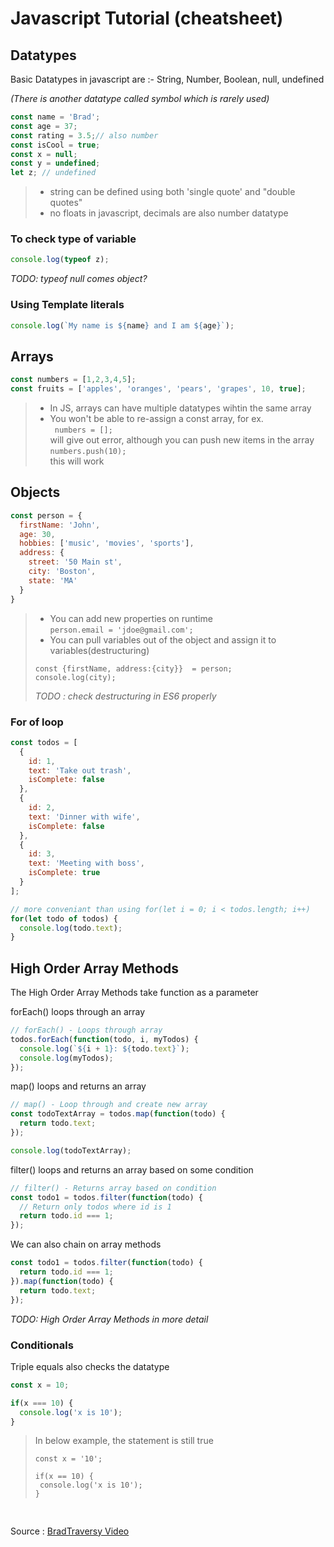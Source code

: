 # Javascript Tutorial (cheatsheet)

## Datatypes

Basic Datatypes in javascript are :- String, Number, Boolean, null, undefined

_(There is another datatype called symbol which is rarely used)_

```javascript
const name = 'Brad';
const age = 37;
const rating = 3.5;// also number
const isCool = true;
const x = null;
const y = undefined;
let z; // undefined
```
> * string can be defined using both 'single quote' and "double quotes"
> * no floats in javascript, decimals are also number datatype


### To check type of variable
```javascript
console.log(typeof z);
```
_TODO: typeof null comes object?_

### Using Template literals
```javascript
console.log(`My name is ${name} and I am ${age}`);
```
## Arrays

```javascript
const numbers = [1,2,3,4,5];
const fruits = ['apples', 'oranges', 'pears', 'grapes', 10, true];
```
> * In JS, arrays can have multiple datatypes wihtin the same array
> * You won't be able to re-assign a const array, for ex.\
` numbers = [];` \
will give out error, although you can push new items in the array \
`numbers.push(10);` \
this will work

## Objects

```javascript
const person = {
  firstName: 'John',
  age: 30,
  hobbies: ['music', 'movies', 'sports'],
  address: {
    street: '50 Main st',
    city: 'Boston',
    state: 'MA'
  }
}
```
> * You can add new properties on runtime\
`person.email = 'jdoe@gmail.com';`
> * You can pull variables out of the object and assign it to variables(destructuring) 
> ```
> const {firstName, address:{city}}  = person;
> console.log(city);
> ```
> _TODO : check destructuring in ES6 properly_

### __For of loop__

```javascript
const todos = [
  {
    id: 1,
    text: 'Take out trash',
    isComplete: false
  },
  {
    id: 2,
    text: 'Dinner with wife',
    isComplete: false
  },
  {
    id: 3,
    text: 'Meeting with boss',
    isComplete: true
  }
];

// more conveniant than using for(let i = 0; i < todos.length; i++)
for(let todo of todos) {
  console.log(todo.text);
}
```
## High Order Array Methods

The High Order Array Methods take function as a parameter

forEach() loops through an array
```javascript
// forEach() - Loops through array
todos.forEach(function(todo, i, myTodos) {
  console.log(`${i + 1}: ${todo.text}`);
  console.log(myTodos);
});
```
map() loops and returns an array
```javascript
// map() - Loop through and create new array
const todoTextArray = todos.map(function(todo) {
  return todo.text;
});

console.log(todoTextArray);
```
filter() loops and returns an array based on some condition
```javascript
// filter() - Returns array based on condition
const todo1 = todos.filter(function(todo) {
  // Return only todos where id is 1
  return todo.id === 1; 
});
```
We can also chain on array methods
```javascript
const todo1 = todos.filter(function(todo) {
  return todo.id === 1; 
}).map(function(todo) {
  return todo.text;
});
```
_TODO: High Order Array Methods in more detail_
### Conditionals

Triple equals also checks the datatype
```javascript
const x = 10;

if(x === 10) {
  console.log('x is 10');
}
```

> In below example, the statement is still true
> ```
>const x = '10';
>
>if(x == 10) {
>  console.log('x is 10');
>}
> ```

<!-- basic boilerplate snippet -->
## 

```javascript

```

Source : [BradTraversy Video](https://www.youtube.com/watch?v=hdI2bqOjy3c)